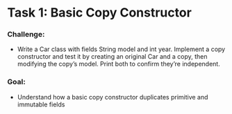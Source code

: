 # Task 1: Basic Copy Constructor

### Challenge: 
- Write a Car class with fields String model and int year. Implement a copy constructor and test it by creating an original Car and a copy, then modifying the copy’s model. Print both to confirm they’re independent.

### Goal: 
- Understand how a basic copy constructor duplicates primitive and immutable fields


